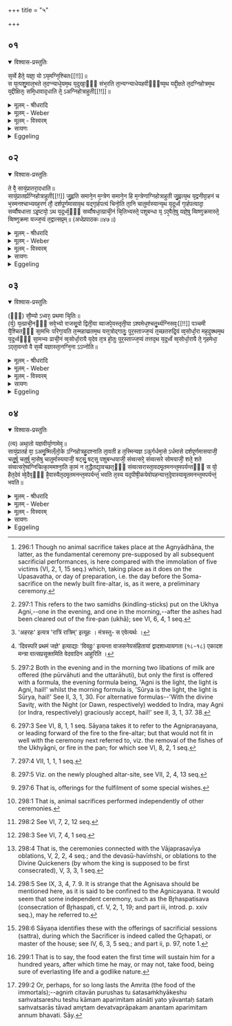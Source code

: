 +++
title = "५"

+++


## ०१


<details open><summary>विश्वास-प्रस्तुतिः</summary>

स᳘र्व्वे हैते᳘ यज्ञा᳘ यो ऽय᳘मग्नि᳘श्चितः[[!!]]॥  
स य᳘त्पशु᳘माल᳘भते त᳘दग्न्याधे᳘यम᳘थ य᳘दुखा᳘ᳫँ᳘ संभ᳘रति ता᳘न्यग्न्याधेयहवीᳫँ᳭ष्य᳘थ यद्दी᳘क्षते त᳘दग्निहोत्रम᳘थ य᳘द्दीक्षितः᳘ समि᳘धावाद᳘धाति ते᳘ ऽअग्निहोत्राहुती[[!!]]॥
</details>

<details><summary>मूलम् - श्रीधरादि</summary>

स᳘र्व्वे हैते᳘ यज्ञा᳘ यो ऽय᳘मग्नि᳘श्चितः[[!!]]॥  
स य᳘त्पशु᳘माल᳘भते त᳘दग्न्याधे᳘यम᳘थ य᳘दुखा᳘ᳫँ᳘ संभ᳘रति ता᳘न्यग्न्याधेयहवीᳫँ᳭ष्य᳘थ यद्दी᳘क्षते त᳘दग्निहोत्रम᳘थ य᳘द्दीक्षितः᳘ समि᳘धावाद᳘धाति ते᳘ ऽअग्निहोत्राहुती[[!!]]॥
</details>

<details><summary>मूलम् - Weber</summary>

स᳘र्वे हैते᳘ यज्ञाॗ योऽय᳘मग्नि᳘श्चितः᳟॥  
स य᳘त्पशु᳘माल᳘भते त᳘दग्न्याधे᳘यम᳘थ य᳘दुखा᳘ᳫं᳘ सम्भ᳘रति ता᳘न्यग्न्याधेयहवीम्ष्य᳘थ यद्दी᳘क्षते त᳘दग्निहोत्रम᳘थ य᳘द्दीक्षितः᳘ समि᳘धावाद᳘धाति ते᳘ अग्निहोत्राहुती᳟॥
</details>

<details><summary>मूलम् - विस्वरम्</summary>

सर्वे हैते यज्ञाः- यो ऽयमग्निश्चितः । स यत्पशुमालभते- तदग्न्याधेयम् । अथ यदुखां सम्भरति- तान्यग्न्याधेयहवींषि । अथ यदीक्षते- तदग्निहोत्रम् । अथ यद्दीक्षितः समिधावादधाति- ते अग्निहोत्राहुती ॥ १ ॥ 
</details>

<details><summary>सायणः</summary>

अग्निचयनकर्म अग्न्याधानादिहविरग्निहोत्रदर्शपूर्णमासेष्टिपशुचातुर्मास्यसोमाध्वरराजसूयादिसर्वयज्ञात्मकमिति पञ्चमे ब्राह्मणे स्तूयते । यज्ञवीर्याणां मीमांसा च वक्ष्यते । तत्र प्रथमं संक्षेपत एवाग्नेः सर्वयज्ञात्मकतामाह- **सर्वे हैते यज्ञा यो ऽयमग्निश्चित** इति । विविच्य दर्शयति- **स यत् पशुमालभत** इति । सो ऽग्निं चिकीषमाणः 'पशुम्' पुरुषाश्वादीन् पशून् 'आलभते' इति 'यत्' 'तदग्न्याधेयम्' आधानम्, प्रथमकरणसाम्यात् पश्वालम्भनमेवाधानरूपत्वेन स्तूयते । एवमुत्तरत्र । **अथ यदुखां सम्भरती**ति । उखार्थद्रव्यसम्भरणं "अष्टकायामुखां सम्भरति" (श. प. । ६ । २ । २ । २३) इति यत् तदग्न्याधानहवींषि आग्नेयपावमानादीनि तदात्मकमित्यर्थः । दीक्षैव 'अग्निहोत्रम्' । दीक्षितः पुरुषः संवत्सरपर्यन्तं प्रत्यहं सायं प्रातः समिधमेकैकामग्नौ 'आदधाति' तदेवाग्निहोत्राहुतिद्वयम् ॥ १ ॥  
</details>

<details><summary>Eggeling</summary>

1. This built fire-altar, in truth, (includes) all these sacrifices:--when he slaughters an animal victim, that is the Agnyādheya (establishment of the sacred fires) [^egg_545]; when he collects (the materials for) the fire-pan, that constitutes the oblations of the Agnyādheya; when he performs the initiation,

[^egg_545]: 296:1 Though no animal sacrifice takes place at the Agnyādhāna, the latter, as the fundamental ceremony pre-supposed by all subsequent sacrificial performances, is here compared with the immolation of five victims (VI, 2, 1, 15 seq.) which, taking place as it does on the Upasavatha, or day of preparation, i.e. the day before the Soma-sacrifice on the newly built fire-altar, is, as it were, a preliminary ceremony.

that is the Agnihotra; and when the initiated puts two logs on (the fire) [^egg_546], these are the two oblations of the Agnihotra.

[^egg_546]: 297:1 This refers to the two samidhs (kindling-sticks) put on the Ukhya Agni,--one in the evening, and one in the morning,--after the ashes had been cleared out of the fire-pan (ukhā); see VI, 6, 4, 1 seq.
</details>


## ०२


<details open><summary>विश्वास-प्रस्तुतिः</summary>

ते वै᳘ सायं᳘प्रातरा᳘दधाति॥  
सायं᳘प्रातर्ह्यग्निहोत्राहुती[[!!]] जु᳘ह्वति समाने᳘न म᳘न्त्रेण समाने᳘न हि म᳘न्त्रेणाग्निहोत्राहुती जु᳘ह्वत्य᳘थ य᳘द्वनीवा᳘हनं च भ᳘स्मनश्चाभ्यवह᳘रणं तौ᳘ दर्शपूर्णमासाव᳘थ यद्गा᳘र्हपत्यं चिनो᳘ति ता᳘नि चातुर्मास्यान्य᳘थ य᳘दूर्ध्वं गा᳘र्हपत्यादा᳘ सर्व्वौषधात्ता ऽइ᳘ष्टयो᳘ ऽथ य᳘दूर्ध्व᳘ᳫँ᳘ सर्व्वौषधा᳘त्प्राची᳘नं चि᳘तिभ्यस्ते᳘ पशुबन्धा य᳘ ऽए᳘वैते᳘षु यज्ञे᳘षु व्विष्णुक्रमास्ते᳘ व्विष्णुक्रमा यज्ज᳘प्यं त᳘द्वात्सप्र᳘म्॥ (अर्धप्रपाठकः॥४७॥)
</details>

<details><summary>मूलम् - श्रीधरादि</summary>

ते वै᳘ सायं᳘प्रातरा᳘दधाति॥  
सायं᳘प्रातर्ह्यग्निहोत्राहुती[[!!]] जु᳘ह्वति समाने᳘न म᳘न्त्रेण समाने᳘न हि म᳘न्त्रेणाग्निहोत्राहुती जु᳘ह्वत्य᳘थ य᳘द्वनीवा᳘हनं च भ᳘स्मनश्चाभ्यवह᳘रणं तौ᳘ दर्शपूर्णमासाव᳘थ यद्गा᳘र्हपत्यं चिनो᳘ति ता᳘नि चातुर्मास्यान्य᳘थ य᳘दूर्ध्वं गा᳘र्हपत्यादा᳘ सर्व्वौषधात्ता ऽइ᳘ष्टयो᳘ ऽथ य᳘दूर्ध्व᳘ᳫँ᳘ सर्व्वौषधा᳘त्प्राची᳘नं चि᳘तिभ्यस्ते᳘ पशुबन्धा य᳘ ऽए᳘वैते᳘षु यज्ञे᳘षु व्विष्णुक्रमास्ते᳘ व्विष्णुक्रमा यज्ज᳘प्यं त᳘द्वात्सप्र᳘म्॥ (अर्धप्रपाठकः॥४७॥)
</details>

<details><summary>मूलम् - Weber</summary>

ते वै᳘ साय᳘म्प्रातरा᳘दधाति॥  
साय᳘म्प्रातर्ह्य᳘ग्निहोत्राहुती जु᳘ह्वति समाने᳘न म᳘न्त्रेण समाने᳘न हि म᳘न्त्रेणाग्निहोत्राहुती जु᳘ह्वत्य᳘थ य᳘द्वनीवा᳘हनं च भ᳘स्मनश्चाभ्यवह᳘रणं तौ᳘ दर्शपूर्णमासाव᳘थ यद्गा᳘र्हपत्यं चिनो᳘ति ता᳘नि चातुर्मास्यान्य᳘थ य᳘दूर्ध्वं गा᳘र्हपत्यादा᳘ सर्वौषधात्ता इ᳘ष्टयो᳘ऽथ य᳘दूर्ध्व᳘ᳫं᳘ सर्वौषधा᳘त्प्राची᳘नं चि᳘तिभ्यस्ते᳘ पशुबन्धा य᳘ एॗवैते᳘षु यज्ञे᳘षु विष्णुक्रमास्ते᳘ विष्णुक्रमा यज्ज᳘प्यं त᳘द्वात्सप्र᳘म्॥
</details>

<details><summary>मूलम् - विस्वरम्</summary>

ते वै सायंप्रातरादधाति । सायंप्रातर्ह्यग्निहोत्राहुती जुह्वति । समानेन मन्त्रेण । समानेन हि मन्त्रेणाग्निहोत्राहुती जुह्वति । अथ यद्वनीवाहनं च भस्मनश्चाभ्यवहरणम्- तौ दर्शपूर्णमासौ । अथ यद्गार्हपत्यं चिनोति- तानि चातुर्मास्यानि । अथ यदूर्ध्वं गार्हपत्याद्- आ सर्वौषधात्- ता इष्टयः । अथ यदूर्ध्वं सर्वौषधात्, प्राचीनं चितिभ्यः- ते पशुबन्धाः । य एवैतेषु यज्ञेषु विष्णुक्रमाः- ते विष्णुक्रमाः । यज्जप्यम्- तद्वात्सप्रम् ॥ २ ॥  
</details>

<details><summary>सायणः</summary>

'ते' च समिधौ 'समानेन मन्त्रेण' । प्रातःकालीन एक एव मन्त्रः । सायन्तनो ऽप्येक एव । “रात्रिं [^१_२३] रात्रिमप्रयावम्"- (वा. सं. ११ । ७५) इति सायन्तनो मन्त्रः । "अहरहरप्रयावम्" (वा. सं. ११ । ७५) इति प्रातःकालीनो मन्त्रः । अग्निहोत्राहुत्योरपि मन्त्र एक एव । "अग्निर्ज्योतिः"- (वा. सं. ३ । ९) इति सायंकालीनः । "सूर्यो ज्योतिः"- (वा. सं. ३ । ९) इति प्रातर्मन्त्रः । 'अथ यद्वनीवाहनम्' देवयजनं प्रत्यग्नेः प्रणयनं 'भस्मनो ऽभ्यवहरणम्' अप्सूख्यभस्मावपनम् । 'तौ' ते कर्मणी 'दर्शपूर्णमासौ' । 'गार्हपत्यं चेष्यन्' (श. प. ७ । १ । १) इत्यादिविहितं गार्हपत्यचयनमेव चातुर्मास्यत्वेन स्तूयते । गार्हपत्यचयनादूर्ध्वभावीनि चित्याग्निक्षेत्रे सर्वौषधवपनपर्यन्तं यानि कर्माणि ता इष्टयः । ओषधिवपनादूर्ध्वभावि इष्टका- 'चितिभ्यः' 'प्राचीनं' कर्मजातं निरूढपशुबन्धात्मकम् । 'एतेषु' दर्शपूर्णमासादियज्ञेषु ये 'विष्णुक्रमाः' त एव अग्निचयने क्रियमाणा 'विष्णुक्रमाः' अत्रत्या विष्णुक्रमाः त एव । यज्ञेषु 'यत् जप्यम्' अस्ति तद् 'वात्सप्रम्' [^१_२४] सूक्तम् ॥ २ ॥  

[^१_२३]: 'अहरहः' इत्यत्र 'रात्रिं रात्रिम्' इत्यूहः । मंत्रस्तु- स एवेत्यर्थः । 

[^१_२४]: 'दिवस्परि प्रथमं जज्ञे' इत्याद्याः 'विवव्रुः' इत्यन्ता वाजसनेयसंहितायां द्वादशाध्यायगता (१८-१८) एकादश मन्त्रा वात्सप्रसूक्तमिति वेदवादिन आहुरिति ।
</details>

<details><summary>Eggeling</summary>

2. He puts them on in the evening and in the morning, for in the evening and in the morning the Agnihotra oblations are offered;--with one and the same formula, for with one and the same formula the two Agnihotra oblations are offered [^egg_547]. Then the driving about (of the fire in the pan [^egg_548]), and the taking down (to the water) of the ashes, these two (constitute) the New and Full-moon offerings; and when he builds the Gārhapatya hearth [^egg_549], that is the Cāturmāsya (seasonal offerings); and what takes place from (the building of) the Gārhapatya up to the (sowing of) all-herb (seed [^egg_550], that constitutes) the ishṭis [^egg_551], and what takes place after the all-herb (sowing) and prior to (the building

[^egg_547]: 297:2 Both in the evening and in the morning two libations of milk are offered (the pūrvāhuti and the uttarāhuti), but only the first is offered with a formula, the evening formula being, 'Agni is the light, the light is Agni, hail!' whilst the morning formula is, 'Sūrya is the light, the light is Sūrya, hail!' See II, 3, 1, 30. For alternative formulas--'With the divine Savitr̥, with the Night (or Dawn, respectively) wedded to Indra, may Agni (or Indra, respectively) graciously accept, hail!' see II, 3, 1, 37. 38.

[^egg_548]: 297:3 See VI, 8, 1, 1 seq. Sāyaṇa takes it to refer to the Agnipraṇayana, or leading forward of the fire to the fire-altar; but that would not fit in well with the ceremony next referred to, viz. the removal of the fishes of the Ukhyāgni, or fire in the pan; for which see VI, 8, 2, 1 seq.

[^egg_549]: 297:4 VII, 1, 1, 1 seq.

[^egg_550]: 297:5 Viz. on the newly ploughed altar-site, see VII, 2, 4, 13 seq.

[^egg_551]: 297:6 That is, offerings for the fulfilment of some special wishes.

of) the layers, that is the animal sacrifices [^egg_552]; and the Vishṇu-strides [^egg_553] which are (performed) at these sacrifices are just these Vishṇu-strides; and what muttering of formulas there is that is the Vātsapra [^egg_554].

[^egg_552]: 298:1 That is, animal sacrifices performed independently of other ceremonies.

[^egg_553]: 298:2 See VI, 7, 2, 12 seq.

[^egg_554]: 298:3 See VI, 7, 4, 1 seq.
</details>


## ०३


<details open><summary>विश्वास-प्रस्तुतिः</summary>

(ᳫँ᳭) सौ᳘म्यो ऽध्वरः᳘ प्रथमा चि᳘तिः॥  
(र्य᳘) य᳘त्प्राची᳘नᳫँ᳭ सवे᳘भ्यो राजसू᳘यो द्विती᳘या व्वाजपे᳘यस्तृती᳘या ऽश्वमेध᳘श्चतु᳘र्थ्यग्निसवः᳘[[!!]] पञ्चमी यै᳘श्चितᳫँ᳭ सा᳘मभिः परिगा᳘यति त᳘न्महाव्व्रतम᳘थ यत्त᳘त्रोद्गातुः᳘ पुर᳘स्ताज्ज᳘प्यं त᳘च्छतरुद्रि᳘यं व्व᳘सोर्धा᳘रा मह᳘दुक्थम᳘थ य᳘दूर्ध्वᳫँ᳭ सा᳘मभ्यः प्राची᳘नं व्व᳘सोर्धा᳘रायै य᳘देव त᳘त्र हो᳘तुः पुर᳘स्ताज्ज᳘प्यं तत्तद᳘थ य᳘दूर्ध्वं व्व᳘सोर्धा᳘रायै ते᳘ गृहमेधा᳘ ऽएता᳘वन्तो वै स᳘र्व्वे यज्ञास्ता᳘नग्नि᳘ना ऽऽप्नोति॥
</details>

<details><summary>मूलम् - श्रीधरादि</summary>

(ᳫँ᳭) सौ᳘म्यो ऽध्वरः᳘ प्रथमा चि᳘तिः॥  
(र्य᳘) य᳘त्प्राची᳘नᳫँ᳭ सवे᳘भ्यो राजसू᳘यो द्विती᳘या व्वाजपे᳘यस्तृती᳘या ऽश्वमेध᳘श्चतु᳘र्थ्यग्निसवः᳘[[!!]] पञ्चमी यै᳘श्चितᳫँ᳭ सा᳘मभिः परिगा᳘यति त᳘न्महाव्व्रतम᳘थ यत्त᳘त्रोद्गातुः᳘ पुर᳘स्ताज्ज᳘प्यं त᳘च्छतरुद्रि᳘यं व्व᳘सोर्धा᳘रा मह᳘दुक्थम᳘थ य᳘दूर्ध्वᳫँ᳭ सा᳘मभ्यः प्राची᳘नं व्व᳘सोर्धा᳘रायै य᳘देव त᳘त्र हो᳘तुः पुर᳘स्ताज्ज᳘प्यं तत्तद᳘थ य᳘दूर्ध्वं व्व᳘सोर्धा᳘रायै ते᳘ गृहमेधा᳘ ऽएता᳘वन्तो वै स᳘र्व्वे यज्ञास्ता᳘नग्नि᳘ना ऽऽप्नोति॥
</details>

<details><summary>मूलम् - Weber</summary>

सौॗम्योऽध्वरः᳘ प्रथमा चि᳘तिः॥  
य᳘त्प्राची᳘नᳫं सवे᳘भ्यो राजसू᳘यो द्विती᳘या वाजपे᳘यस्तृती᳘याश्वमेध᳘श्चतुर्थ्य᳘ग्निसवः᳘ पञ्चमी यै᳘श्चितᳫं सा᳘मभिः परिगा᳘यति त᳘न्महाव्रतम᳘थ यत्त᳘त्रोद्गातुः᳘ पुर᳘स्ताज्ज᳘प्यं त᳘छतरुद्रि᳘यं व᳘सोर्धा᳘रा मह᳘दुक्थम᳘थ य᳘दूर्ध्वᳫं सा᳘मभ्यः प्राची᳘नं व᳘सोर्धा᳘रायै य᳘देव त᳘त्र हो᳘तुः पुर᳘स्ताज्ज᳘प्यं तत्तद᳘थ य᳘दूर्ध्वं व᳘सोर्धा᳘रायै ते᳘ गृहमेधा᳘ एता᳘वन्तो वै स᳘र्वे यज्ञास्ता᳘नग्नि᳘नाप्नोति॥
</details>

<details><summary>मूलम् - विस्वरम्</summary>

सौम्यो ऽध्वरः प्रथमा चितिः- यत्प्राचीनं सवेभ्यः । राजसूयो द्वितीया । वाजपेयस्तृतीया । अश्वमेधश्चतुर्थी । अग्निसवः पञ्चमी । यैश्चितं सामभिः परिगायति- तन्महाव्रतम् । अय यत्तत्रोद्गातुः पुरस्ताज्जप्यम्- तच्छतरुद्रियम् । वसोर्धारा महदुक्थम् । अथ यदूर्ध्वं सामभ्यः, प्राचीनं वसोर्धारायै- यदेव तत्र होतुः पुरस्ताज्जप्यं तत्तत् । अथ यदूर्ध्वं वसोर्धारायै- ते गृहमेधाः । एतावन्तो वै सर्वे यज्ञाः । तानग्निना ऽऽप्नोति ॥ ३ ॥  
</details>

<details><summary>सायणः</summary>

'प्रथमा' स्वयमातृण्णाद्या 'चितिः' सवा नाम अभिषेकयुक्ता यज्ञाः, तेभ्यः प्राचीनः 'सौम्योऽध्वरः' सौमिको यज्ञः प्रथमा चितिः सौमिकयज्ञरूपा । द्वितीयाद्याश्चतस्रः अभिषेकयुक्तराजसूयवाजपेयाश्वमेधाग्निसवात्मिकाः । चितमग्निं यैः सामभी रथन्तरादिभिः परिगायति तत्सामजातं महाव्रतम् । तत्र महाव्रतयज्ञे सामगानात् प्रागुद्गात्रा पुरस्ताज्जप्यो मन्त्रो ऽस्ति तदत्र 'शतरुद्रियं' शतरुद्रियमेवोद्गातुः 'पुरस्तात्' जप्यस्थानीयमित्यर्थः । वसोर्धारा नाम चमकसूक्तैर्हूयमाना ऽऽज्यधारा सा बृहदुक्थम् । बृहतीसहस्रात्मकं शस्त्रं बृहदुक्थस्यादौ होत्रा जप्यं मन्त्रजातमस्ति तत्सामभ्य 'ऊर्ध्वं' वसोर्धारायाः प्राचीनं कर्मजातम् । तस्या ऊर्ध्वभावि यत् 'ते' 'गृहमेधाः' सत्रयागाः । 'एतावन्तो वै'  इष्टिपशुसोमरूपाः । सौमिकेषु च एकाहाहीनसत्रात्मका एतावन्त एव 'यज्ञाः' 'तान्' सर्वान् 'अग्निना' अग्निचयनकर्मणा ऽऽप्तवान् भवति । एवमग्नेः सर्वयज्ञात्मकत्वमुक्तम् ॥ ३ ॥  
</details>

<details><summary>Eggeling</summary>

3. The first layer is the Soma-sacrifice; the second the Rājasūya as prior to the consecrations [^egg_555]; the third the Vājapeya; the fourth the Aśvamedha (horse-sacrifice); and the fifth the Agnisava [^egg_556]. Then the sāmans he sings around the built (altar) are the Mahāvrata(-sāman); the Udgātr̥'s preliminary muttering (of the text of his chants) on that occasion is the Śatarudriya; the 'shower of wealth' the Great Litany; and what takes place subsequent to (the singing of) the sāmans, and prior to the shower of wealth, that is the Hotr̥'s preliminary muttering on that occasion; and what takes place after the shower of wealth is the Gr̥hamedhas [^egg_557] (house-sacrifices). Such are all the sacrifices: these he secures by (building) the fire-altar.

[^egg_555]: 298:4 That is, the ceremonies connected with the Vājaprasavīya oblations, V, 2, 2, 4 seq.; and the devasū-havīṁshi, or oblations to the Divine Quickeners (by whom the king is supposed to be first consecrated), V, 3, 3, 1 seq.

[^egg_556]: 298:5 See IX, 3, 4, 7. 9. It is strange that the Agnisava should be mentioned here, as it is said to be confined to the Agnicayana. It would seem that some independent ceremony, such as the Br̥haspatisava (consecration of Br̥haspati, cf. V, 2, 1, 19; and part iii, introd. p. xxiv seq.), may he referred to.

[^egg_557]: 298:6 Sāyaṇa identifies these with the offerings of sacrificial sessions (sattra), during which the Sacrificer is indeed called the Gr̥hapati, or master of the house; see IV, 6, 3, 5 seq.; and part ii, p. 97, note 1.
</details>


## ०४


<details open><summary>विश्वास-प्रस्तुतिः</summary>

(त्य) अथा᳘तो यज्ञवीर्या᳘णामेव᳘॥  
सायं᳘प्रातर्ह वा᳘ ऽअमु᳘ष्मिल्ँलो᳘के ऽग्निहोत्रहु᳘दश्नाति ता᳘वती ह त᳘स्मिन्यज्ञ ऽऊ᳘र्गर्धमा᳘से ऽर्धमासे दर्शपूर्णमासयाजी᳘ चतु᳘र्षु चतुर्षु मा᳘सेषु चातुर्मास्ययाजी᳘ षट्सु᳘ षट्सु पशुबन्धयाजी᳘ संव्वत्सरे᳘ संव्वत्सरे सोमयाजी᳘ शते᳘ शते संव्वत्सरे᳘ष्वग्निचित्का᳘ममश्ना᳘ति का᳘मं न त᳘द्धैतद्या᳘वच्छत᳘ᳫँ᳘ संव्वत्सरास्ता᳘वदमृ᳘तमनन्त᳘मपर्यन्तᳫँ᳭ स यो᳘ हैत᳘देवं व्वे᳘दैव᳘ᳫँ᳘ है᳘वास्यैत᳘दमृ᳘तमनन्त᳘मपर्यन्तं᳘ भवति त᳘स्य यद᳘पीषी᳘कयेवोपहन्यात्त᳘दे᳘वास्यामृ᳘तमनन्त᳘मपर्यन्तं᳘ भवति॥
</details>

<details><summary>मूलम् - श्रीधरादि</summary>

(त्य) अथा᳘तो यज्ञवीर्या᳘णामेव᳘॥  
सायं᳘प्रातर्ह वा᳘ ऽअमु᳘ष्मिल्ँलो᳘के ऽग्निहोत्रहु᳘दश्नाति ता᳘वती ह त᳘स्मिन्यज्ञ ऽऊ᳘र्गर्धमा᳘से ऽर्धमासे दर्शपूर्णमासयाजी᳘ चतु᳘र्षु चतुर्षु मा᳘सेषु चातुर्मास्ययाजी᳘ षट्सु᳘ षट्सु पशुबन्धयाजी᳘ संव्वत्सरे᳘ संव्वत्सरे सोमयाजी᳘ शते᳘ शते संव्वत्सरे᳘ष्वग्निचित्का᳘ममश्ना᳘ति का᳘मं न त᳘द्धैतद्या᳘वच्छत᳘ᳫँ᳘ संव्वत्सरास्ता᳘वदमृ᳘तमनन्त᳘मपर्यन्तᳫँ᳭ स यो᳘ हैत᳘देवं व्वे᳘दैव᳘ᳫँ᳘ है᳘वास्यैत᳘दमृ᳘तमनन्त᳘मपर्यन्तं᳘ भवति त᳘स्य यद᳘पीषी᳘कयेवोपहन्यात्त᳘दे᳘वास्यामृ᳘तमनन्त᳘मपर्यन्तं᳘ भवति॥
</details>

<details><summary>मूलम् - Weber</summary>

अथा᳘तो यज्ञवीर्या᳘णामेव᳟॥  
साय᳘म्प्रातर्ह वा᳘ अमु᳘ष्मिंलोॗकेऽग्निहोत्रहु᳘दश्नाति ता᳘वती ह त᳘स्मिन्यज्ञ ऊ᳘र्गर्धमाॗसेऽर्धमासे दर्शपूर्णमासयाजी᳘ चतु᳘र्षु-चतुर्षु मा᳘सेषु चातुर्मास्ययाजी᳘ षट्सु᳘-षट्सु पशुबन्धयाजी᳘ संवत्सरे᳘-संवत्सरे सोमयाजी᳘ शते᳘-शते संवत्सरे᳘श्वग्निचित्का᳘ममश्नाति का᳘मं न त᳘द्धैतद्या᳘वछत᳘ᳫं᳘ संवत्सरास्ता᳘वदमृ᳘तमनन्त᳘मपर्यन्तᳫं स सो᳘ हैत᳘देवं वे᳘दैव᳘ᳫं᳘ हैॗवास्यैत᳘दमृ᳘तमनन्त᳘मपर्यन्त᳘म् भवति त᳘स्य यद᳘पीषी᳘कयेवोपहन्यात्त᳘देॗवास्यामृ᳘तमनन्त᳘मपर्यन्त᳘म् भवति॥
</details>

<details><summary>मूलम् - विस्वरम्</summary>

अथातो यज्ञवीर्याणामेव । सायंप्रातर्ह वा अमुष्मिल्ँ लोके ऽग्निहोत्रहुदश्नाति । तावती ह तस्मिन्यज्ञ ऽऊर्क् । अर्धमासे ऽर्धमासे दर्शपूर्णमासयाजी । चतुर्षु चतुर्षु मासेषु चातुर्मास्ययाजी । षट्सु षट्सु पशुबन्धयाजी । सम्वत्सरे संवत्सरे सोमयाजी । शते-शते सम्वत्सरेष्वग्निचित्काममश्नाति कामम् । न तद्धैतद् यावच्छतं सम्वत्सराः- तावदमृतमनन्तमपर्यन्तम् । स यो हैतदेवं वेद- एवं हैवास्यैतदमृतमनन्तमपर्यन्तं भवति । तस्य यदपीषीकयेवोपहन्यात्तदेवास्यामृतमनन्तमपर्यन्तं भवति ॥ ४ ॥  
</details>

<details><summary>सायणः</summary>

**अथात** इति । अथ 'यज्ञवीर्याणामेव' मीमांसा वक्ष्यत इति शेषः । **सायंप्रातरि**ति । यो यजमान 'सायंप्रातः' अग्निहोत्रं जुहोति स 'अमुष्मिन्' स्वर्गे 'लोके' प्रतिदिनं सायंप्रातरश्नाति । अत्रत्यमाहुतिद्वयं परलोकं भोज्यत्वेन परिणमत इत्यर्थः । **तावती हे**ति । तावत्परिमाणा च 'तस्मिन्' अग्निहोत्रात्मके यज्ञे 'ऊर्क्' भवति । एवं 'अर्धमासे ऽर्धमासे दर्शपूर्णमासयाजी' इत्यादिकं व्याख्येयम् । पशुबन्धः षट्सु षट्सु मासेषु क्रियते । "वसन्ते वसन्ते ज्योतिषा वजेत"- इति सोमयागः संवत्सरे विधीयते । अतस्तद्याजी तावत्कालपरिमित तत्फलम् 'अश्नाति' । अग्निचितस्तु विशेषमाह- शत इति । अग्निं चितवान् पुरुषस्तु शतसंख्याकेषु संवत्सरेषु 'कामम्' अपरिमितं 'कामम्' अभीष्टं तत्फलम् 'अश्नाति' । शतशब्दस्यापरिमितार्थमाह- **न तद्धैतदि**ति । 'तदेतत्' 'शतम्' 'न' एतत् परिमितं न- किन्तु अपरिमितमेव । अतो यावन्तः शतं संवत्सराः 'तावदमृतम्' देवत्वप्रापकम् 'अनन्तम्' अपरिमितमन्नं भवति । वेदितुः फलमाह- **स यो हैतदेवं वेदे**ति । 'तस्य यदपि' इत्यादेरयमर्थः- तस्य चयनकर्मण एकदेशभूतं यत् किञ्चिदपि 'इषीकया' सूक्ष्मतृणाग्रेण 'उपहन्यात्' पृथक्कुर्यात् । उपपूर्वस्य हन्तेः पृथक्करणमर्थः । तथा चापस्तम्बप्रयोगः- "अपि वा सकृदुपहत्य जुहुयात्” (आप० श्रौ. सू.) इति । तत्कर्मण एकदेशो ऽपि अस्य चितवतो ऽदृष्टम् 'अमृतम्' 'अनन्तमपर्यन्तम्' 'भवति' किल । किमुत सकलं कर्मेति फलस्तुतिः ॥ ४ ॥
  
इति श्रीसायणाचार्यविरचिते माधवीये वेदार्थप्रकाशे माध्यन्दिनीयशतपथब्राह्मणभाष्ये दशमकाण्डे प्रथमे ऽध्याये पञ्चमं ब्राह्मणम् ॥ (१०-१-५) ॥  

वेदार्थस्य प्रकाशेन तमो हार्द्दं निवारयन् । 
पुमर्थांश्चतुरो देयाद् विद्यातीर्थमहेश्वरः ॥ १ ॥

ब्रह्माण्डं गोसहस्रं कनकहयतुलापूरुषौ स्वर्णगर्भं,
सप्ताब्धीन्पञ्च सीरींस्त्रिदशतरुलताधेनुसौवर्णभूमीः । 
रत्नोस्रां रुक्मवाजिद्विपमहितरथौ सायणिः सिङ्गणार्यो,
व्यश्राणीद्विश्वचक्रं प्रथितविधिमहाभूतयुक्तं घटं च ॥ 

धान्याद्रिं धन्यजन्मा तिलभवमतुलः स्वर्णजं वर्णमुख्यः,
कार्पासीयं कृपावान्गुडकृतमजडो राजतं राजपूज्यः ।
आज्योत्थं प्राज्यजन्मा लवणजमनृणः शार्करं चार्कतेजा,
रत्नाढ्यो रत्नरूपं गिरिमकृत मुदा पात्रसात्सिङ्गणार्यः ॥

इति श्रीमद्राजाधिराजपरमेश्वरवैदिकमार्गप्रवर्त्तकश्रीहरिहरमहाराजसाम्राज्यधुरन्धरेण सायणाचार्येण विरचिते माधवीये वेदार्थप्रकाशे माध्यन्दिनीयशतपथब्राह्मणभाष्ये दशमकाण्डे प्रथमोऽध्यायः ॥ (१०-१) ॥
</details>

<details><summary>Eggeling</summary>

4. Now, then, as to the powers (conferred by the performance) of sacrifices. Verily, he who (regularly) performs the Agnihotra eats food in the evening and in the morning (when he comes to be) in yonder world, for so much sustenance is there in that sacrifice. And he who performs the New and Full-moon sacrifice (eats food) every half-month; and he who performs the Seasonal sacrifice (does so) every four months; and be who performs the animal sacrifice (twice a year, eats food) every six months; and the Soma-sacrificer once a year; and the builder of the fire-altar at his pleasure eats food every hundred years, or abstains therefrom [^egg_558]; for a hundred years is as much as immortality [^egg_559], unending and everlasting: and, verily, for him who knows this, there shall thus be immortality, unending and everlasting; and whatever he as much as touches, as it were, with a reed, shall be for him immortal, unending and everlasting.

[^egg_558]: 299:1 That is to say, the food eaten the first time will sustain him for a hundred years, after which time he may, or may not, take food, being sure of everlasting life and a godlike nature.

[^egg_559]: 299:2 Or, perhaps, for so long lasts the Amrita (the food of the immortals);--agniṁ citavān purushas tu śatasaṁkhyākeshu saṁvatsareshu teshu kāmam aparimitam aśnāti yato yāvantaḥ śataṁ saṁvatsarās tāvad amr̥tam devatvaprāpakam anantam aparimitam annum bhavati. Sāy.
</details>

